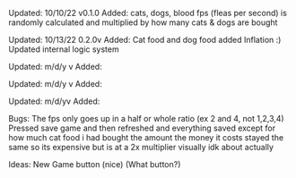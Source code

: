 Updated: 10/10/22 v0.1.0
Added: 
cats, dogs, blood
fps (fleas per second) is randomly calculated and multiplied by how many cats & dogs are bought
 
Updated: 10/13/22 0.2.0v
Added:
Cat food and dog food added
Inflation :)
Updated internal logic system
 
Updated: m/d/y v
Added:
 
Updated: m/d/y v
Added:
 
Updated: m/d/yv
Added:
 
Bugs: 
The fps only goes up in a half or whole ratio (ex 2 and 4, not 1,2,3,4) 
Pressed save game and then refreshed and everything saved except for how much cat food i had bought the amount the money it costs stayed the same so its expensive but is at a 2x multiplier visually idk about actually
 
Ideas: 
New Game button (nice) (What button?)
